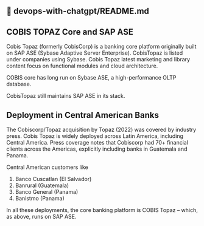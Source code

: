 ## :bookmark_tabs: devops-with-chatgpt/README.md

## COBIS TOPAZ Core and SAP ASE

Cobis Topaz (formerly CobisCorp) is a banking core platform originally built on SAP ASE (Sybase Adaptive Server Enterprise). CobisTopaz is listed under companies using Sybase. Cobis Topaz latest marketing and library content focus on functional modules and cloud architecture.

COBIS core has long run on Sybase ASE, a high-performance OLTP database. 

CobisTopaz still maintains SAP ASE in its stack. 

## Deployment in Central American Banks

The Cobiscorp/Topaz acquisition by Topaz (2022) was covered by industry press. Cobis Topaz is widely deployed across Latin America, including Central America. Press coverage notes that Cobiscorp had 70+ financial clients across the Americas, explicitly including banks in Guatemala and Panama.

Central American customers like 
1. Banco Cuscatlan (El Salvador)
2. Banrural (Guatemala)
3. Banco General (Panama)
4. Banistmo (Panama)

In all these deployments, the core banking platform is COBIS Topaz – which, as above, runs on SAP ASE.

